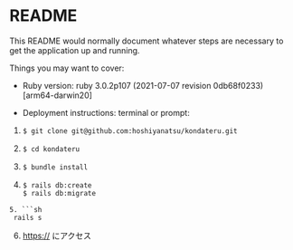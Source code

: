 # README

This README would normally document whatever steps are necessary to get the
application up and running.

Things you may want to cover:

* Ruby version: ruby 3.0.2p107 (2021-07-07 revision 0db68f0233) [arm64-darwin20]

* Deployment instructions:
terminal or prompt:
1. ```sh
   $ git clone git@github.com:hoshiyanatsu/kondateru.git
   ```
2. ```sh
   $ cd kondateru
   ```
3. ```sh
   $ bundle install
   ```
4. ```sh
   $ rails db:create
   $ rails db:migrate
  ```
5. ```sh
   rails s
   ```
6. [https://](http://localhost:3000/) にアクセス
